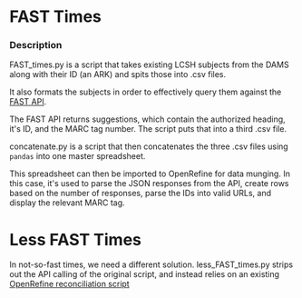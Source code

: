 # FAST Times

### Description

FAST_times.py is a script that takes existing LCSH subjects from the DAMS along with their ID (an ARK) and spits those into .csv files.  
  
It also formats the subjects in order to effectively query them against the [FAST API](https://experimental.worldcat.org/fast/).  
   
The FAST API returns suggestions, which contain the authorized heading, it's ID, and the MARC tag number. The script puts that into a third .csv file.  
  
concatenate.py is a script that then concatenates the three .csv files using `pandas` into one master spreadsheet.  
  
This spreadsheet can then be imported to OpenRefine for data munging. In this case, it's used to parse the JSON responses from the API, create rows based on the number of responses, parse the IDs into valid URLs, and display the relevant MARC tag.  

# Less FAST Times

In not-so-fast times, we need a different solution. less_FAST_times.py strips out the API calling of the original script, and instead relies on an existing [OpenRefine reconciliation script](https://github.com/cmh2166/fast-reconcile) 
